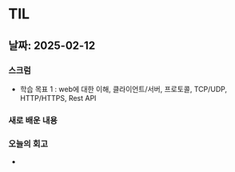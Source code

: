# TIL

## 날짜: 2025-02-12

### 스크럼
- 학습 목표 1 : web에 대한 이해, 클라이언트/서버, 프로토콜, TCP/UDP, HTTP/HTTPS, Rest API

### 새로 배운 내용

### 오늘의 회고
- 